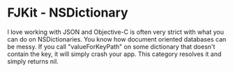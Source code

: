 FJKit - NSDictionary
=====

I love working with JSON and Objective-C is often very strict with what you can do on NSDictionaries. You know how document oriented databases can be messy. If you call "valueForKeyPath" on some dictionary that doesn't contain the key, it will simply crash your app. This category resolves it and simply returns nil.
